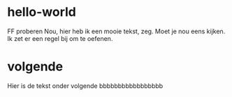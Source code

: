 # hello-world
FF proberen
Nou, hier heb ik een mooie tekst, zeg. 
Moet je nou eens kijken.
Ik zet er een regel bij om te oefenen.

# volgende
Hier is de tekst onder volgende bbbbbbbbbbbbbbbbb